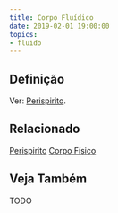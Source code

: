 ```yaml
---
title: Corpo Fluídico
date: 2019-02-01 19:00:00
topics:
- fluido
---
```


## Definição
Ver: [Perispirito](../perispirito).


## Relacionado
[Perispirito](../perispirito)
[Corpo Físico](../corpo-fisico)

## Veja Também
TODO

